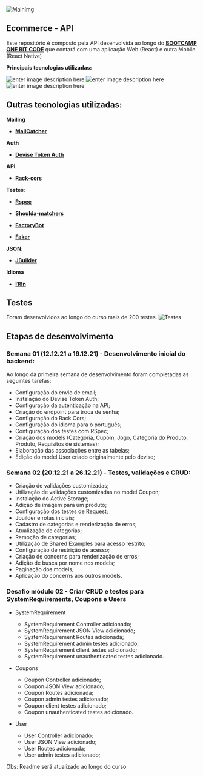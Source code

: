 
![MainImg](https://res.cloudinary.com/dloadb2bx/image/upload/v1639272457/onebig_hiu9oa.png)

## Ecommerce - API

Este repositório é composto pela API desenvolvida ao longo do **[BOOTCAMP ONE BIT CODE](https://onebitcode.com/)** que contará com uma aplicação Web (React) e outra Mobile (React Native)

**Principais tecnologias utilizadas:** <br>

![enter image description here](https://img.shields.io/badge/Ruby_on_Rails-CC0000?style=for-the-badge&logo=ruby-on-rails&logoColor=white) ![enter image description here](https://img.shields.io/badge/React-20232A?style=for-the-badge&logo=react&logoColor=61DAFB) ![enter image description here](https://img.shields.io/badge/PostgreSQL-316192?style=for-the-badge&logo=postgresql&logoColor=white)

## Outras tecnologias utilizadas:
 

**Mailing**

- **[MailCatcher](https://mailcatcher.me/)**

**Auth**

- **[Devise Token Auth](https://github.com/lynndylanhurley/devise_token_auth)**
  
**API**

- **[Rack-cors](https://github.com/cyu/rack-cors)**
 
**Testes**:

- **[Rspec](https://github.com/rspec/rspec-rails)**

- **[Shoulda-matchers](https://github.com/thoughtbot/shoulda-matchers)**

- **[FactoryBot](https://github.com/thoughtbot/factory_bot_rails)**

- **[Faker](https://github.com/faker-ruby/faker)**

**JSON**:

- **[JBuilder](https://github.com/rails/jbuilder)**

**Idioma**

- **[I18n](https://github.com/ruby-i18n/i18n)**

## Testes

Foram desenvolvidos ao longo do curso mais de 200 testes.
![Testes](https://res.cloudinary.com/dloadb2bx/image/upload/v1641221405/rspecTeste2_gmvb8u.png)

## Etapas de desenvolvimento

### Semana 01 (12.12.21 a 19.12.21) - Desenvolvimento inicial do backend:

Ao longo da primeira semana de desenvolvimento foram completadas as seguintes tarefas:

- Configuração do envio de email;
- Instalação do Devise Token Auth;
- Configuração da autenticação na API;
- Criação do endpoint para troca de senha;
- Configuração do Rack Cors;
- Configuração do idioma para o português;
- Configuração dos testes com RSpec;
- Criação dos models (Categoria, Cupom, Jogo, Categoria do Produto, Produto, Requisitos de sistemas);
- Elaboração das associações entre as tabelas;
- Edição do model User criado originalmente pelo devise;

### Semana 02 (20.12.21 a 26.12.21) - Testes, validações e CRUD:

  - Criação de validações customizadas;
- Utilização de validações customizadas no model Coupon;
- Instalação do Active Storage;
- Adição de imagem para um produto;
- Configuração dos testes de Request;
- Jbuilder e rotas iniciais;
- Cadastro de categorias e renderização de erros;
- Atualização de categorias;
- Remoção de categorias;
- Utilização de Shared Examples para acesso restrito;
- Configuração de restrição de acesso;
- Criação de concerns para renderização de erros;
- Adição de busca por nome nos models;
- Paginação dos models;
- Aplicação do concerns aos outros models.

### Desafio módulo 02 - Criar CRUD e testes para SystemRequirements, Coupons e Users
- SystemRequirement
	- SystemRequirement Controller adicionado;
	- SystemRequirement JSON View adicionado;
	- SystemRequirement Routes adicionada;
	- SystemRequirement admin testes adicionado;
	- SystemRequirement client testes adicionado;
	- SystemRequirement unauthenticated testes adicionado.

- Coupons
	- Coupon Controller adicionado;
	- Coupon JSON View adicionado;
	- Coupon Routes adicionada;
	- Coupon admin testes adicionado;
	- Coupon client testes adicionado;
	- Coupon unauthenticated testes adicionado.
  
 - User 
	- User Controller adicionado;
	- User JSON View adicionado;
	- User Routes adicionada;
	- User admin testes adicionado;

Obs: Readme será atualizado ao longo do curso